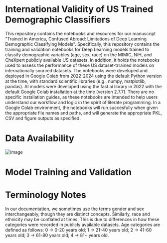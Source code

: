 # International Validity of US Trained Demographic Classifiers

This repository contains the notebooks and resources for our manuscript "Trained in America, Confused Abroad: Limitations of Deep Learning Demographic Classifying Models". Specifically, this repository contains the training and validation notebooks for Deep Learning models trained to classify demographic variables (age, sex, race) on the MIMIC, NIH, and CheXpert publicly available US datasets. In addition, it holds the notebooks used to assess the performance of these US dataset-trrained models on internationally sourced datasets. The notebooks were developed and deployed in Google Colab from 2022-2024 using the default Python version at the time, with standard scientific libraries (e.g., numpy, matplotlib, pandas). AI models were developed using the fast.ai library in 2022 with the default Google Colab installation at the time (version 2.7.7). There are no specific installation guides, as these notebooks are intended to help users understand our workflow and logic in the spirit of literate programming. In a Google Colab environment, the notebooks will run succesfully when given the appropriate file names and paths, and will generate the appropriate PKL, CSV and figure outputs as specified.

# Data Availability

![image](https://github.com/user-attachments/assets/655467fb-dde6-41ae-aff7-ed10fe137f9d)
# Model Training and Validation

# Terminology Notes
In our documentation, we sometimes use the terms gender and sex interchangeably, though they are distinct concepts. Similarly, race and ethnicity may be conflated at times. This is due to differences in how these categories were recorded in publicly available datasets. Age categories are defined as follows: 0 → 0-20 years old; 1 → 21-40 years old; 2 → 41-60 years old; 3 → 61-80 years old; 4 → 81+ years old.
